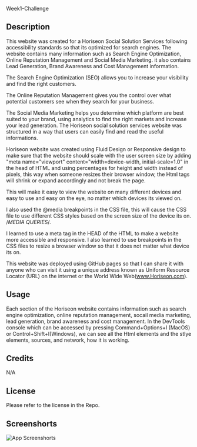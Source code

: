 Week1-Challenge
## Description

This website was created for a Horiseon Social Solution Services following accessibility standards so that its optimized for search engines. The website contains many information such as Search Engine Optimization, Online Reputation Management and Social Media Marketing. it also contains Lead Generation, Brand Awareness and Cost Management information.

The Search Engine Optimization (SEO) allows you to increase your visibility and find the right customers.

The Online Reputation Management gives you the control over what potential customers see when they search for your business.

The Social Media Marketing helps you determine which platform are best suited to your brand, using analytics to find the right markets and increase your lead generation. The Horiseon social solution services website was structured in a way that users can easily find and read the useful informations. 

Horiseon website was created using Fluid Design or Responsive design to make sure that the website should scale with the user screen size by adding "meta name="viewport" content="width=device-width, initial-scale=1.0" in the head of HTML and using percentages for height and width instead of pixels, this way when someone resizes their browser window, the Html tags will shrink or expand accordingly and not break the page. 

This will make it easy to view the website on many different devices and easy to use and easy on the eye, no matter which devices its viewed on.

I also used the @media breakpoints in the CSS file, this will cause the CSS file to use different CSS styles based on the screen size of the device its on. /*MEDIA QUERIES*/.

I learned to use a meta tag in the HEAD of the HTML to make a website more accessible and responsive. I also learned to use breakpoints in the CSS files to resize a browser window so that it does not matter what device its on.  

This website was deployed using GitHub pages so that I can share it with anyone who can visit it using a unique address known as Uniform Resource Locator (URL) on the internet or the World Wide Web(www.Horiseon.com).

## Usage

Each section of the Horiseon website contains information such as search engine optimization, online reputation management, socail media marketing, lead generation, brand awareness and cost management.
In the DevTools console which can be accessed by pressing Command+Options+I (MacOS) or Control+Shift+I(Windows), we can see all the Html elements and the stlye elements, sources, and network, how it is working. 

## Credits

N/A

## License

Please refer to the license in the Repo.


## Screenshorts

![App Screenshorts](../week1-challenge/assets/screenshort.png/screenshort.PNG) 




